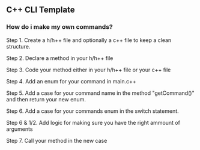 ## C++ CLI Template

### How do i make my own commands?

Step 1. 
Create a h/h++ file and optionally a c++ file to keep a clean structure.

Step 2.
Declare a method in your h/h++ file

Step 3.
Code your method either in your h/h++ file or your c++ file

Step 4.
Add an enum for your command in main.c++ 

Step 5.
Add a case for your command name in the method "getCommand()" and then return your new enum.

Step 6.
Add a case for your commands enum in the switch statement.

Step 6 & 1/2.
Add logic for making sure you have the right ammount of arguments

Step 7.
Call your method in the new case